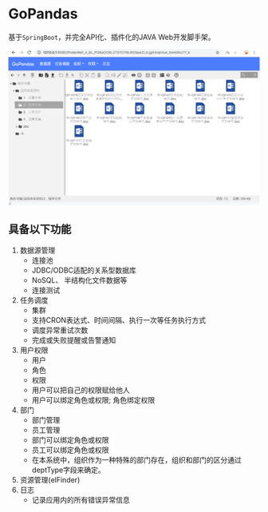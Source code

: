 # GoPandas

基于`SpringBoot`，并完全API化、插件化的JAVA Web开发脚手架。

﻿![首页](doc/imgs/gopandas-screen.png)

具备以下功能
---------------------

1. 数据源管理
    * 连接池
    * JDBC/ODBC适配的关系型数据库
    * NoSQL、 半结构化文件数据等
    * 连接测试
2. 任务调度
    * 集群
    * 支持CRON表达式、时间间隔、执行一次等任务执行方式
    * 调度异常重试次数
    * 完成或失败提醒或告警通知
3. 用户权限
    * 用户
    * 角色
    * 权限
    * 用户可以把自己的权限赋给他人
    * 用户可以绑定角色或权限; 角色绑定权限
4. 部门
    * 部门管理
    * 员工管理
    * 部门可以绑定角色或权限
    * 员工可以绑定角色或权限
    * 在本系统中，组织作为一种特殊的部门存在，组织和部门的区分通过deptType字段来确定。
5. 资源管理(elFinder)
6. 日志
    * 记录应用内的所有错误异常信息

